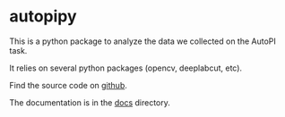 # autopipy

This is a python package to analyze the data we collected on the AutoPI task.

It relies on several python packages (opencv, deeplabcut, etc).

Find the source code on [github](https://github.com/kevin-allen/autopipy).

The documentation is in the [docs](https://github.com/kevin-allen/autopipy/tree/master/docs/main.md) directory.
